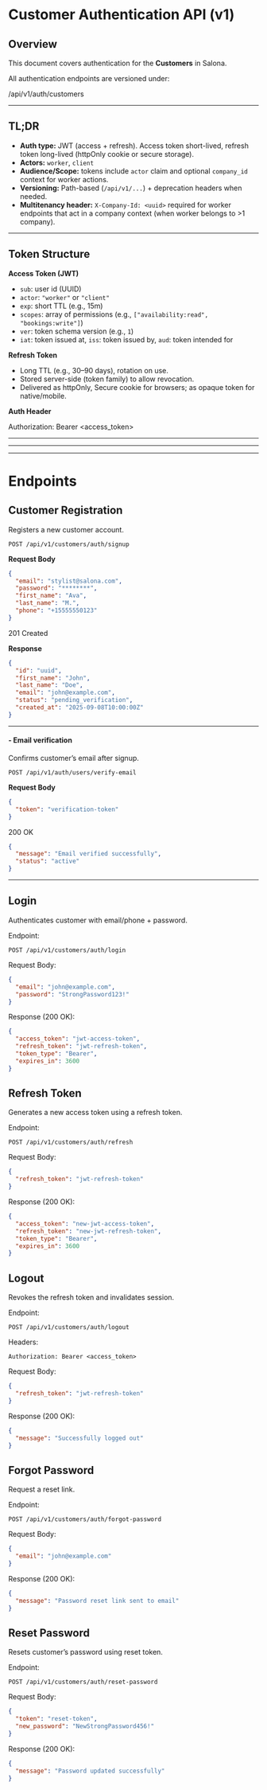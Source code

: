 # Customer Authentication API (v1)

## Overview

This document covers authentication for the **Customers** in Salona.

All authentication endpoints are versioned under:

/api/v1/auth/customers

---

## TL;DR
- **Auth type:** JWT (access + refresh). Access token short-lived, refresh token long-lived (httpOnly cookie or secure storage).
- **Actors:** `worker`, `client`
- **Audience/Scope:** tokens include `actor` claim and optional `company_id` context for worker actions.
- **Versioning:** Path-based (`/api/v1/...`) + deprecation headers when needed.
- **Multitenancy header:** `X-Company-Id: <uuid>` required for worker endpoints that act in a company context (when worker belongs to >1 company).

---

## Token Structure

**Access Token (JWT)**
- `sub`: user id (UUID)
- `actor`: `"worker"` or `"client"`
- `exp`: short TTL (e.g., 15m)
- `scopes`: array of permissions (e.g., `["availability:read", "bookings:write"]`)
- `ver`: token schema version (e.g., `1`)
- `iat`: token issued at, `iss`: token issued by, `aud`: token intended for

**Refresh Token**
- Long TTL (e.g., 30–90 days), rotation on use.
- Stored server-side (token family) to allow revocation.
- Delivered as httpOnly, Secure cookie for browsers; as opaque token for native/mobile.

**Auth Header**

Authorization: Bearer <access_token>

---

---
 
---

# Endpoints

## Customer Registration 

Registers a new customer account.

```
POST /api/v1/customers/auth/signup
```

**Request Body**
```json
{
  "email": "stylist@salona.com",
  "password": "********",
  "first_name": "Ava",
  "last_name": "M.",
  "phone": "+15555550123"
}
```

201 Created

**Response**

```json
{
  "id": "uuid",
  "first_name": "John",
  "last_name": "Doe",
  "email": "john@example.com",
  "status": "pending_verification",
  "created_at": "2025-09-08T10:00:00Z"
}
```

--- 

#### - Email verification

Confirms customer’s email after signup.

```
POST /api/v1/auth/users/verify-email
```

**Request Body**
```json
{
  "token": "verification-token"
}
```
200 OK

```json
{
  "message": "Email verified successfully",
  "status": "active"
}
```

--- 

## Login

Authenticates customer with email/phone + password.

Endpoint:
```
POST /api/v1/customers/auth/login
```

Request Body:
```json
{
  "email": "john@example.com",
  "password": "StrongPassword123!"
}
```

Response (200 OK):
```json
{
  "access_token": "jwt-access-token",
  "refresh_token": "jwt-refresh-token",
  "token_type": "Bearer",
  "expires_in": 3600
}
```

## Refresh Token

Generates a new access token using a refresh token.

Endpoint:
```
POST /api/v1/customers/auth/refresh
```

Request Body:
```json
{
  "refresh_token": "jwt-refresh-token"
}
```

Response (200 OK):
```json
{
  "access_token": "new-jwt-access-token",
  "refresh_token": "new-jwt-refresh-token",
  "token_type": "Bearer",
  "expires_in": 3600
}
```

## Logout

Revokes the refresh token and invalidates session.

Endpoint:
```
POST /api/v1/customers/auth/logout
```

Headers:
```
Authorization: Bearer <access_token>
```

Request Body:
```json
{
  "refresh_token": "jwt-refresh-token"
}
```

Response (200 OK):
```json
{
  "message": "Successfully logged out"
}
```

## Forgot Password

Request a reset link.

Endpoint:
```
POST /api/v1/customers/auth/forgot-password
```

Request Body:
```json
{
  "email": "john@example.com"
}
```

Response (200 OK):
```json
{
  "message": "Password reset link sent to email"
}
```

## Reset Password

Resets customer’s password using reset token.

Endpoint:
```
POST /api/v1/customers/auth/reset-password
```

Request Body:
```json
{
  "token": "reset-token",
  "new_password": "NewStrongPassword456!"
}
```

Response (200 OK):
```json
{
  "message": "Password updated successfully"
}
```
